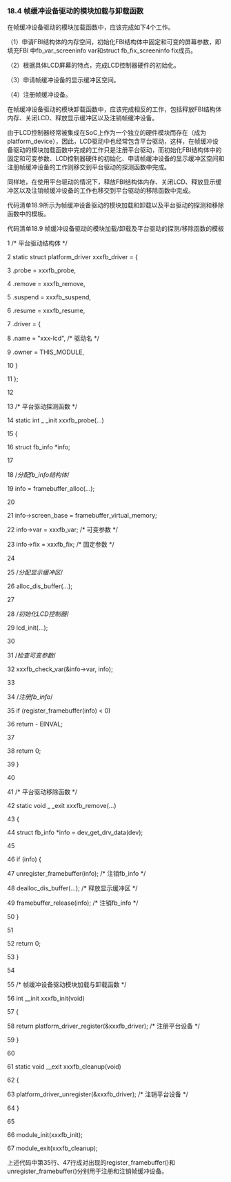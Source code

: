 ### 18.4 帧缓冲设备驱动的模块加载与卸载函数

在帧缓冲设备驱动的模块加载函数中，应该完成如下4个工作。

（1）申请FBI结构体的内存空间，初始化FBI结构体中固定和可变的屏幕参数，即填充FBI 中fb_var_screeninfo var和struct fb_fix_screeninfo fix成员。

（2）根据具体LCD屏幕的特点，完成LCD控制器硬件的初始化。

（3）申请帧缓冲设备的显示缓冲区空间。

（4）注册帧缓冲设备。

在帧缓冲设备驱动的模块卸载函数中，应该完成相反的工作，包括释放FBI结构体内存、关闭LCD、释放显示缓冲区以及注销帧缓冲设备。

由于LCD控制器经常被集成在SoC上作为一个独立的硬件模块而存在（成为platform_device），因此，LCD驱动中也经常包含平台驱动，这样，在帧缓冲设备驱动的模块加载函数中完成的工作只是注册平台驱动，而初始化FBI结构体中的固定和可变参数、LCD控制器硬件的初始化、申请帧缓冲设备的显示缓冲区空间和注册帧缓冲设备的工作则移交到平台驱动的探测函数中完成。

同样地，在使用平台驱动的情况下，释放FBI结构体内存、关闭LCD、释放显示缓冲区以及注销帧缓冲设备的工作也移交到平台驱动的移除函数中完成。

代码清单18.9所示为帧缓冲设备驱动的模块加载和卸载以及平台驱动的探测和移除函数中的模板。

代码清单18.9 帧缓冲设备驱动的模块加载/卸载及平台驱动的探测/移除函数的模板

1 /* 平台驱动结构体 */ 
 
 2 static struct platform_driver xxxfb_driver = { 
 
 3 .probe = xxxfb_probe, 
 
 4 .remove = xxxfb_remove, 
 
 5 .suspend = xxxfb_suspend, 
 
 6 .resume = xxxfb_resume, 
 
 7 .driver = { 
 
 8 .name = "xxx-lcd", /* 驱动名 */ 
 
 9 .owner = THIS_MODULE, 
 
 10 } 
 
 11 }; 
 
 12 
 
 13 /* 平台驱动探测函数 */ 
 
 14 static int _ _init xxxfb_probe(...) 
 
 15 { 
 
 16 struct fb_info *info; 
 
 17 
 
 18 /*分配fb_info结构体*/ 
 
 19 info = framebuffer_alloc(...); 
 
 20 
 
 21 info->screen_base = framebuffer_virtual_memory; 
 
 22 info->var = xxxfb_var; /* 可变参数 */ 
 
 23 info->fix = xxxfb_fix; /* 固定参数 */ 
 
 24 
 
 25 /*分配显示缓冲区*/ 
 
 26 alloc_dis_buffer(...); 
 
 27 
 
 28 /*初始化LCD控制器*/ 
 
 29 lcd_init(...); 
 
 30 
 
 31 /*检查可变参数*/ 
 
 32 xxxfb_check_var(&info->var, info);



33 
 
 34 /*注册fb_info*/ 
 
 35 if (register_framebuffer(info) < 0) 
 
 36 return - EINVAL; 
 
 37 
 
 38 return 0; 
 
 39 } 
 
 40 
 
 41 /* 平台驱动移除函数 */ 
 
 42 static void _ _exit xxxfb_remove(...) 
 
 43 { 
 
 44 struct fb_info *info = dev_get_drv_data(dev); 
 
 45 
 
 46 if (info) { 
 
 47 unregister_framebuffer(info); /* 注销fb_info */ 
 
 48 dealloc_dis_buffer(...); /* 释放显示缓冲区 */ 
 
 49 framebuffer_release(info); /* 注销fb_info */ 
 
 50 } 
 
 51 
 
 52 return 0; 
 
 53 } 
 
 54 
 
 55 /* 帧缓冲设备驱动模块加载与卸载函数 */ 
 
 56 int __init xxxfb_init(void) 
 
 57 { 
 
 58 return platform_driver_register(&xxxfb_driver); /* 注册平台设备 */ 
 
 59 } 
 
 60 
 
 61 static void __exit xxxfb_cleanup(void) 
 
 62 { 
 
 63 platform_driver_unregister(&xxxfb_driver); /* 注销平台设备 */ 
 
 64 } 
 
 65 
 
 66 module_init(xxxfb_init); 
 
 67 module_exit(xxxfb_cleanup);

上述代码中第35行、47行成对出现的register_framebuffer()和unregister_framebuffer()分别用于注册和注销帧缓冲设备。

